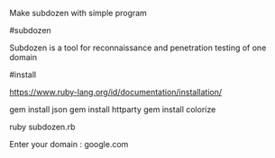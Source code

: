 Make subdozen with simple program

#subdozen

Subdozen is a tool for reconnaissance and penetration testing of one domain

#install

https://www.ruby-lang.org/id/documentation/installation/

gem install json
gem install httparty
gem install colorize

ruby subdozen.rb

Enter your domain : google.com
